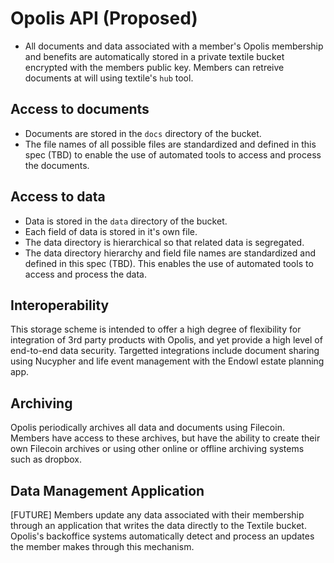# Opolis API (Proposed)

* All documents and data associated with a member's Opolis membership and benefits are automatically stored in a private textile bucket encrypted with the members public key. Members can retreive documents at will using textile's `hub` tool.

## Access to documents
* Documents are stored in the `docs` directory of the bucket.
* The file names of all possible files are standardized and defined in this spec (TBD) to enable the use of automated tools to access and process the documents.

## Access to data
* Data is stored in the `data` directory of the bucket.
* Each field of data is stored in it's own file.
* The data directory is hierarchical so that related data is segregated.
* The data directory hierarchy and field file names are standardized and defined in this spec (TBD). This enables the use of automated tools to access and process the data.

## Interoperability
This storage scheme is intended to offer a high degree of flexibility for integration of 3rd party products with Opolis, and yet provide a high level of end-to-end data security. Targetted integrations include document sharing using Nucypher and life event management with the Endowl estate planning app.

## Archiving
Opolis periodically archives all data and documents using Filecoin. Members have access to these archives, but have the ability to create their own Filecoin archives or using other online or offline archiving systems such as dropbox.

## Data Management Application
[FUTURE] Members update any data associated with their membership through an application that writes the data directly to the Textile bucket. Opolis's backoffice systems automatically detect and process an updates the member makes through this mechanism.
